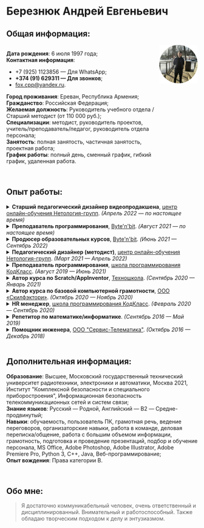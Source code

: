 # Березнюк Андрей Евгеньевич 

## Общая информация:
<div style="display:flex">
<div>

**Дата рождения**: 6 июля 1997 года;  
**Контактная информация**:
- +7 (925) 1123856 — Для WhatsApp;
- **+374 (91) 629311 — Для звонков**;
- fox.cpp@yandex.ru.

**Город проживания**: Ереван, Республика Армения;  
**Гражданство**: Российская Федерация;  
**Желаемая должность**: Руководитель учебного отдела / Старший методист (от 110 000 руб.);  
**Специализации**: методист, руководитель проектов, учитель/преподаватель/педагог, руководитель отдела персонала;  
**Занятость**: полная занятость, частичная занятость, проектная работа;  
**График работы**: полный день, сменный график, гибкий график, удаленная работа.  
</div>
<img src="photo.png" alt="photo" width=20% height=20%>
</div>

<br/>

## Опыт работы:  
<details>
<summary><b>Старший педагогический дизайнер видеопродакшена</b>, <a href=netology-group.ru/>центр онлайн-обучения Нетология-групп</a>. <i>(Апрель 2022 — по настоящее время)</i></summary> 

1. Планирование и контроль разработки и съемки образовательного контента;  
2. Планирование и распределение бюджета;  
3. Координация и организация рабочего процесса команды;  
4. Автоматизация и оптимизация рабочих процессов;  
5. Организация взаимодействия команды с другими участниками производственного процесса;  
6. Разработка образовательной траектории;  
7. Разработка заданий разного формата согласно методическим целям по курсам;  
8. Планирование и организация съемок курса, контроль монтажа;  
9. Внедрение продукта и его поддержка;  
10. Анализ метрик и мониторинг состояния курса.  
</details>

<details>
<summary><b>Преподаватель программирования</b>,  <a href=www.bytenbit.ru/>Byte'n'bit</a>. <i>(Август 2021 — по настоящее время)</i></summary>

1. Проведение онлайн-занятий для учащихся 6-10 классов;
2. Проведение открытых уроков для учащихся 6-10 классов и их родителей;
3. Контроль знаний учеников;
4. Коммуникация с учащимися и их родителями в оффлайн и онлайн форматах.
</details>

<details>
<summary><b>Продюсер образовательных курсов</b>,  <a href=www.bytenbit.ru/>Byte'n'bit</a>. <i>(Июнь 2021 — Сентябрь 2022)</i></summary>

1. Исследование целевой аудитории, анализ конкурентов;
2. Формирование перечня ожидаемых результатов обучения по образовательным программам;
3. Проектирование программы курса вместе с экспертами;
4. Организация/контроль/консультация испольнителей в процессе разработки материалов и съемок образовательного контента;
5. Помощь в написании текстов для представления курсов аудитории.
</details>

<details>
<summary><b>Педагогический дизайнер (методист)</b>,  <a href=netology-group.ru/>центр онлайн-обучения Нетология-групп</a>. <i>(Март 2021 — Апрель 2022)</i></summary>

1. Разработка образовательной траектории;
2. Разработка заданий разного формата согласно методическим целям по курсам;
3. Планирование и организация съемок курса, контроль монтажа;
4. Внедрение продукта и его поддержка;
5. Анализ метрик и мониторинг состояния курса.
</details>

<details>
<summary><b>Преподаватель программирования</b>,  <a href=code-class.ru/>школа программирования КодКласс</a>. <i>(Август 2019 — Июнь 2021)</i></summary>

1. Проведение занятий для учащихся 1-9 классов по Scratch / Stencyl / AppInventor / Python / Java / Unity C# / WEB / Blender / С++ / UE4;
1. Проведение открытых уроков для учащихся 1-9 классов и их родителей;
1. Ответственность за компьютерный класс;
1. Помощь в техническом обеспечении спец.уроков;
1. Контроль знаний учеников;
1. Коммуникация с учащимися и их родителями в оффлайн и онлайн форматах.
</details>

<details>
<summary><b>Автор курса по Scratch/AppInventor</b>,  <a href=technoschool.club/>Техношкола</a>. <i>(Сентябрь 2020 — Январь 2021)</i></summary>

1. Разработка плана занятий курса;
1. Создание презентаций и их последующее оформление;
1. Разработка учебных материалов.
</details>

<details>
<summary><b>Автор курса по базовой компьютерной грамотности</b>,  <a href=skillfactory.ru/>ООО «Скилфэктори»</a>. <i>(Октябрь 2020 — Ноябрь 2020)</i></summary>

1. Создание презентаций и их последующее оформление;
1. Создание сценариев видеороликов;
1. Запись занятий по выполненным презентациям.
</details>

<details>
<summary><b>HR менеджер</b>,  <a href=code-class.ru/>школа программирования КодКласс</a>. <i>(Февраль 2020 — Сентябрь 2020)</i></summary>

1. Осуществление подбора преподавателей программирования;
1. Осуществление обучения/дообучения преподавателей программирования;
1. Разработка учебно-методических материалов (системы) для обучения преподавателей;
1. Обучение руководителей филиалов данной сети школ программирования;
1. Разрешение конфликтных ситуаций среди преподавателей и руководителей филиалов;
1. Проведение симуляций с кандидатами в преподаватели.
</details>

<details>
<summary><b>Репетитор по математике/информатике</b>. <i>(Сентябрь 2016 — Май 2019)</i></summary>

1. Проведение занятий для учащихся 6-9 классов.
</details>

<details>
<summary><b>Помощник инженера</b>,  <a href=www.s-telematics.ru/>ООО "Сервис-Телематика"</a>. <i>(Октябрь 2016 — Декабрь 2018)</i></summary>

1. Выполнение правок по чертежам технологических изделий;
1. Создание/доработка технической документации.
</details>

<br/>

## Дополнительная информация:
**Образование**: Высшее, Московский государственный технический университет радиотехники, электроники и автоматики, Москва 2021,
Институт "Комплексной безопасности и специального приборостроения", Информационная безопасность телекоммуникационных сетей и систем связи;  
**Знание языков**: Русский — Родной, Английский — B2 — Средне-продвинутый;  
**Навыки**: обучаемость, пользователь ПК, грамотная речь, ведение переговоров, организаторские навыки, работа в команде, деловая переписка/общение, работа с большим объемом информации, грамотность, подготовка и проведение презентаций, подбор и обучение персонала, MS Office, Adobe Photoshop, Adobe Illustrator, Adobe Premiere Pro, Python 3, C++, Java, Веб-программирование;  
**Опыт вождения**: Права категории B.  

<br/>

## Обо мне:
> Я достаточно коммуникабельный человек, очень ответственный и дисциплинированный. Внимательный и работоспособный. Также обладаю творческим подходом к делу и энтузиазмом.